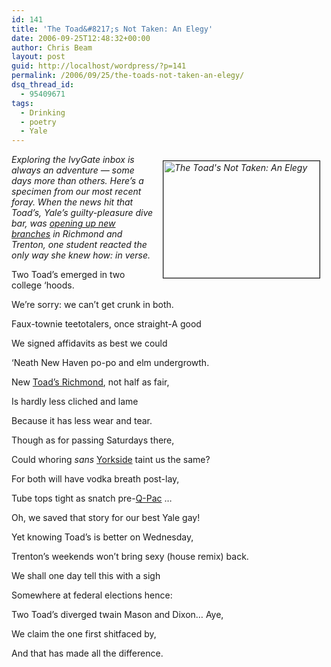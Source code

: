 ```yaml
---
id: 141
title: 'The Toad&#8217;s Not Taken: An Elegy'
date: 2006-09-25T12:48:32+00:00
author: Chris Beam
layout: post
guid: http://localhost/wordpress/?p=141
permalink: /2006/09/25/the-toads-not-taken-an-elegy/
dsq_thread_id:
  - 95409671
tags:
  - Drinking
  - poetry
  - Yale
---
```

_<img src="http://www.ivygateblog.com/wp-content/uploads/2006/09/road.jpg" border="1" alt="The Toad's Not Taken: An Elegy" hspace="10" vspace="10" width="250" height="187" align="right" />Exploring the IvyGate inbox is always an adventure &#8212; some days more than others. Here&#8217;s a specimen from our most recent foray. When the news hit that Toad&#8217;s, Yale&#8217;s guilty-pleasure dive bar, was [opening up new branches](http://www.yaledailynews.com/Article.aspx?ArticleID=33284) in Richmond and Trenton, one student reacted the only way she knew how: in verse._

Two Toad&#8217;s emerged in two college &#8216;hoods.
  
We&#8217;re sorry: we can&#8217;t get crunk in both.
  
Faux-townie teetotalers, once straight-A good
  
We signed affidavits as best we could
  
&#8216;Neath New Haven po-po and elm undergrowth.

New [Toad&#8217;s Richmond](http://www.shockoeslip.com/), not half as fair,
  
Is hardly less cliched and lame
  
Because it has less wear and tear.
  
Though as for passing Saturdays there,
  
Could whoring _sans_ [Yorkside](http://maps.google.com/maps?f=q&hl=en&q=yorkside+pizza+new+haven&sll=41.306633,-72.933168&sspn=0.030948,0.057678&ie=UTF8&latlng=41308056,-72928611,17326991000790261857) taint us the same?

For both will have vodka breath post-lay,
  
Tube tops tight as snatch pre-[Q-Pac](http://www.yaleherald.com/article.php?Article=3756) &#8230;
  
Oh, we saved that story for our best Yale gay!
  
Yet knowing Toad&#8217;s is better on Wednesday,
  
Trenton&#8217;s weekends won&#8217;t bring sexy (house remix) back.

We shall one day tell this with a sigh
  
Somewhere at federal elections hence:
  
Two Toad&#8217;s diverged twain Mason and Dixon&#8230; Aye,
  
We claim the one first shitfaced by,
  
And that has made all the difference.